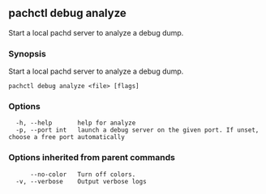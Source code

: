 ## pachctl debug analyze

Start a local pachd server to analyze a debug dump.

### Synopsis

Start a local pachd server to analyze a debug dump.

```
pachctl debug analyze <file> [flags]
```

### Options

```
  -h, --help       help for analyze
  -p, --port int   launch a debug server on the given port. If unset, choose a free port automatically
```

### Options inherited from parent commands

```
      --no-color   Turn off colors.
  -v, --verbose    Output verbose logs
```

